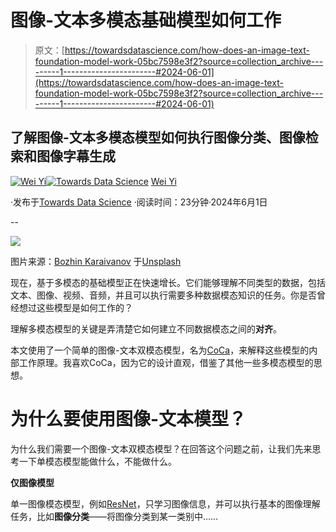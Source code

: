 # 图像-文本多模态基础模型如何工作

> 原文：[https://towardsdatascience.com/how-does-an-image-text-foundation-model-work-05bc7598e3f2?source=collection_archive---------1-----------------------#2024-06-01](https://towardsdatascience.com/how-does-an-image-text-foundation-model-work-05bc7598e3f2?source=collection_archive---------1-----------------------#2024-06-01)

## 了解图像-文本多模态模型如何执行图像分类、图像检索和图像字幕生成

[](https://jasonweiyi.medium.com/?source=post_page---byline--05bc7598e3f2--------------------------------)[![Wei Yi](../Images/24b7a438912082519f24d18e11ac9638.png)](https://jasonweiyi.medium.com/?source=post_page---byline--05bc7598e3f2--------------------------------)[](https://towardsdatascience.com/?source=post_page---byline--05bc7598e3f2--------------------------------)[![Towards Data Science](../Images/a6ff2676ffcc0c7aad8aaf1d79379785.png)](https://towardsdatascience.com/?source=post_page---byline--05bc7598e3f2--------------------------------) [Wei Yi](https://jasonweiyi.medium.com/?source=post_page---byline--05bc7598e3f2--------------------------------)

·发布于[Towards Data Science](https://towardsdatascience.com/?source=post_page---byline--05bc7598e3f2--------------------------------) ·阅读时间：23分钟·2024年6月1日

--

![](../Images/a3306e44f000e5c664851e5fafa2bcf6.png)

图片来源：[Bozhin Karaivanov](https://unsplash.com/@bkaraivanov?utm_source=medium&utm_medium=referral) 于[Unsplash](https://unsplash.com/?utm_source=medium&utm_medium=referral)

现在，基于多模态的基础模型正在快速增长。它们能够理解不同类型的数据，包括文本、图像、视频、音频，并且可以执行需要多种数据模态知识的任务。你是否曾经想过这些模型是如何工作的？

理解多模态模型的关键是弄清楚它如何建立不同数据模态之间的**对齐**。

本文使用了一个简单的图像-文本双模态模型，名为[CoCa](https://arxiv.org/pdf/2205.01917)，来解释这些模型的内部工作原理。我喜欢CoCa，因为它的设计直观，借鉴了其他一些多模态模型的思想。

# 为什么要使用图像-文本模型？

为什么我们需要一个图像-文本双模态模型？在回答这个问题之前，让我们先来思考一下单模态模型能做什么，不能做什么。

**仅图像模型**

单一图像模态模型，例如[ResNet](https://arxiv.org/abs/1512.03385)，只学习图像信息，并可以执行基本的图像理解任务，比如**图像分类**——将图像分类到某一类别中……
